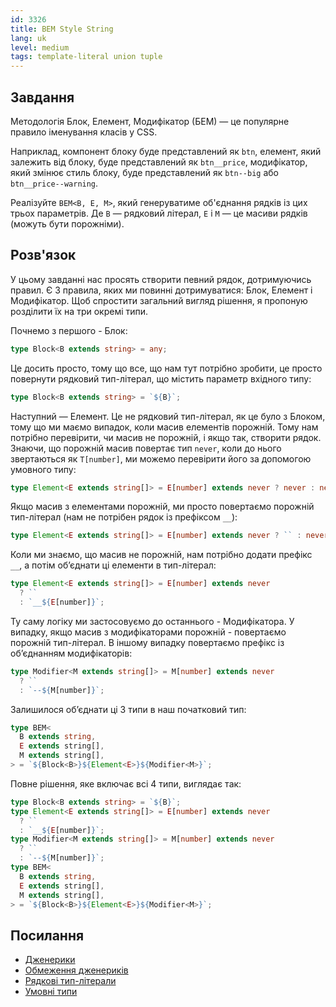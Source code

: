 ```yaml
---
id: 3326
title: BEM Style String
lang: uk
level: medium
tags: template-literal union tuple
---
```


## Завдання

Методологія Блок, Елемент, Модифікатор (БЕМ) — це популярне правило іменування
класів у CSS.

Наприклад, компонент блоку буде представлений як `btn`, елемент, який залежить
від блоку, буде представлений як `btn__price`, модифікатор, який змінює стиль
блоку, буде представлений як `btn--big` або `btn__price--warning`.

Реалізуйте `BEM<B, E, M>`, який генеруватиме об'єднання рядків із цих трьох
параметрів. Де `B` — рядковий літерал, `E` і `M` — це масиви рядків (можуть бути
порожніми).

## Розв'язок

У цьому завданні нас просять створити певний рядок, дотримуючись правил. Є 3
правила, яких ми повинні дотримуватися: Блок, Елемент і Модифікатор. Щоб
спростити загальний вигляд рішення, я пропоную розділити їх на три окремі типи.

Почнемо з першого - Блок:

```typescript
type Block<B extends string> = any;
```

Це досить просто, тому що все, що нам тут потрібно зробити, це просто повернути
рядковий тип-літерал, що містить параметр вхідного типу:

```typescript
type Block<B extends string> = `${B}`;
```

Наступний — Елемент. Це не рядковий тип-літерал, як це було з Блоком, тому що ми
маємо випадок, коли масив елементів порожній. Тому нам потрібно перевірити, чи
масив не порожній, і якщо так, створити рядок. Знаючи, що порожній масив
повертає тип `never`, коли до нього звертаються як `T[number]`, ми можемо
перевірити його за допомогою умовного типу:

```typescript
type Element<E extends string[]> = E[number] extends never ? never : never;
```

Якщо масив з елементами порожній, ми просто повертаємо порожній тип-літерал (нам
не потрібен рядок із префіксом `__`):

```typescript
type Element<E extends string[]> = E[number] extends never ? `` : never;
```

Коли ми знаємо, що масив не порожній, нам потрібно додати префікс `__`, а потім
об’єднати ці елементи в тип-літерал:

```typescript
type Element<E extends string[]> = E[number] extends never
  ? ``
  : `__${E[number]}`;
```

Ту саму логіку ми застосовуємо до останнього - Модифікатора. У випадку, якщо
масив з модифікаторами порожній - повертаємо порожній тип-літерал. В іншому
випадку повертаємо префікс із об’єднанням модифікаторів:

```typescript
type Modifier<M extends string[]> = M[number] extends never
  ? ``
  : `--${M[number]}`;
```

Залишилося об’єднати ці 3 типи в наш початковий тип:

```typescript
type BEM<
  B extends string,
  E extends string[],
  M extends string[],
> = `${Block<B>}${Element<E>}${Modifier<M>}`;
```

Повне рішення, яке включає всі 4 типи, виглядає так:

```typescript
type Block<B extends string> = `${B}`;
type Element<E extends string[]> = E[number] extends never
  ? ``
  : `__${E[number]}`;
type Modifier<M extends string[]> = M[number] extends never
  ? ``
  : `--${M[number]}`;
type BEM<
  B extends string,
  E extends string[],
  M extends string[],
> = `${Block<B>}${Element<E>}${Modifier<M>}`;
```

## Посилання

- [Дженерики](https://www.typescriptlang.org/docs/handbook/2/generics.html)
- [Обмеження дженериків](https://www.typescriptlang.org/docs/handbook/2/generics.html#generic-constraints)
- [Рядкові тип-літерали](https://www.typescriptlang.org/docs/handbook/2/template-literal-types.html)
- [Умовні типи](https://www.typescriptlang.org/docs/handbook/2/conditional-types.html)
